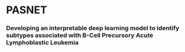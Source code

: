 # PASNET
### Developing an interpretable deep learning model to identify subtypes associated with B-Cell Precursory Acute Lymphoblastic Leukemia
